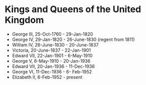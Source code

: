 # Kings and Queens of the United Kingdom

* George III, 25-Oct-1760 - 29-Jan-1820
* George IV, 29-Jan-1820 - 26-June-1830 (regent from 1811)
* William IV, 26-June-1830 - 20-June-1837
* Victoria, 20-June-1837 - 22-Jan-1901
* Edward VII, 22-Jan-1901 - 6-May-1910
* George V, 6-May-1910 - 20-Jan-1936
* Edward VII, 20-Jan-1936 - 11-Dec-1936
* George VI, 11-Dec-1936 - 6- Feb-1952
* Elizabeth II, 6-Feb-1952 - present

